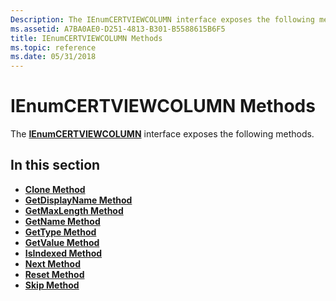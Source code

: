 ```yaml
---
Description: The IEnumCERTVIEWCOLUMN interface exposes the following methods.
ms.assetid: A7BA0AE0-D251-4813-B301-B5588615B6F5
title: IEnumCERTVIEWCOLUMN Methods
ms.topic: reference
ms.date: 05/31/2018
---
```


# IEnumCERTVIEWCOLUMN Methods

The [**IEnumCERTVIEWCOLUMN**](/windows/desktop/api/Certview/nn-certview-ienumcertviewcolumn) interface exposes the following methods.

## In this section

-   [**Clone Method**](/windows/desktop/api/Certview/nf-certview-ienumcertviewcolumn-clone)
-   [**GetDisplayName Method**](/windows/desktop/api/Certview/nf-certview-ienumcertviewcolumn-getdisplayname)
-   [**GetMaxLength Method**](/windows/desktop/api/Certview/nf-certview-ienumcertviewcolumn-getmaxlength)
-   [**GetName Method**](/windows/desktop/api/Certview/nf-certview-ienumcertviewcolumn-getname)
-   [**GetType Method**](/windows/desktop/api/Certview/nf-certview-ienumcertviewcolumn-gettype)
-   [**GetValue Method**](/windows/desktop/api/Certview/nf-certview-ienumcertviewcolumn-getvalue)
-   [**IsIndexed Method**](/windows/desktop/api/Certview/nf-certview-ienumcertviewcolumn-isindexed)
-   [**Next Method**](/windows/desktop/api/Certview/nf-certview-ienumcertviewcolumn-next)
-   [**Reset Method**](/windows/desktop/api/Certview/nf-certview-ienumcertviewcolumn-reset)
-   [**Skip Method**](/windows/desktop/api/Certview/nf-certview-ienumcertviewcolumn-skip)

 

 



